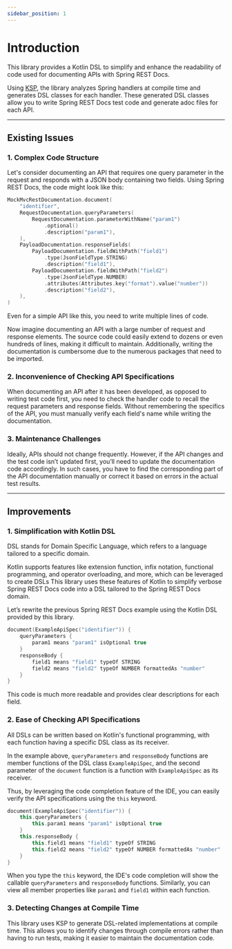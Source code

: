 ```yaml
---
sidebar_position: 1
---
```


# Introduction

This library provides a Kotlin DSL to simplify and enhance the readability of code 
used for documenting APIs with Spring REST Docs.

Using [KSP](https://kotlinlang.org/docs/ksp-overview.html), the library analyzes Spring handlers at compile time
and generates DSL classes for each handler.
These generated DSL classes allow you to write Spring REST Docs test code
and generate adoc files for each API.

---

## Existing Issues

### 1. Complex Code Structure
Let's consider documenting an API that requires one query parameter in the request 
and responds with a JSON body containing two fields. Using Spring REST Docs, the code might look like this:
```kotlin
MockMvcRestDocumentation.document(
    "identifier",
    RequestDocumentation.queryParameters(
        RequestDocumentation.parameterWithName("param1")
            .optional()
            .description("param1"),
    ),
    PayloadDocumentation.responseFields(
        PayloadDocumentation.fieldWithPath("field1")
            .type(JsonFieldType.STRING)
            .description("field1"),
        PayloadDocumentation.fieldWithPath("field2")
            .type(JsonFieldType.NUMBER)
            .attributes(Attributes.key("format").value("number"))
            .description("field2"),
    ),    
)
```
Even for a simple API like this, you need to write multiple lines of code.

Now imagine documenting an API with a large number of request and response elements.
The source code could easily extend to dozens or even hundreds of lines, making it difficult to maintain. 
Additionally, writing the documentation is cumbersome due to the numerous packages that need to be imported.

### 2. Inconvenience of Checking API Specifications
When documenting an API after it has been developed, as opposed to writing test code first, 
you need to check the handler code to recall the request parameters and response fields. 
Without remembering the specifics of the API, you must manually verify each field's name while writing the documentation.

### 3. Maintenance Challenges
Ideally, APIs should not change frequently. 
However, if the API changes and the test code isn’t updated first, 
you’ll need to update the documentation code accordingly.
In such cases, you have to find the corresponding part of the API documentation manually 
or correct it based on errors in the actual test results.

---

## Improvements
### 1. Simplification with Kotlin DSL
DSL stands for Domain Specific Language, which refers to a language tailored to a specific domain.

Kotlin supports features like extension function, infix notation, functional programming, and operator overloading,
and more, which can be leveraged to create DSLs
This library uses these features of Kotlin to simplify verbose Spring REST Docs code into a DSL 
tailored to the Spring REST Docs domain.

Let’s rewrite the previous Spring REST Docs example using the Kotlin DSL provided by this library.
```kotlin
document(ExampleApiSpec("identifier")) {
    queryParameters {
        param1 means "param1" isOptional true
    }
    responseBody {
        field1 means "field1" typeOf STRING
        field2 means "field2" typeOf NUMBER formattedAs "number"
    }
}
```
This code is much more readable and provides clear descriptions for each field.

### 2. Ease of Checking API Specifications
All DSLs can be written based on Kotlin's functional programming, 
with each function having a specific DSL class as its receiver.

In the example above, `queryParameters` and `responseBody` functions are member functions of the DSL class `ExampleApiSpec`, 
and the second parameter of the `document` function is a function with `ExampleApiSpec` as its receiver.

Thus, by leveraging the code completion feature of the IDE, 
you can easily verify the API specifications using the `this` keyword.
```kotlin
document(ExampleApiSpec("identifier")) {
    this.queryParameters {
        this.param1 means "param1" isOptional true
    }
    this.responseBody {
        this.field1 means "field1" typeOf STRING
        this.field2 means "field2" typeOf NUMBER formattedAs "number"
    }
}
```
When you type the `this` keyword, the IDE's code completion will show the callable `queryParameters` and `responseBody` functions. 
Similarly, you can view all member properties like `param1` and `field1` within each function.

### 3. Detecting Changes at Compile Time
This library uses KSP to generate DSL-related implementations at compile time. 
This allows you to identify changes through compile errors rather than having to run tests, 
making it easier to maintain the documentation code.